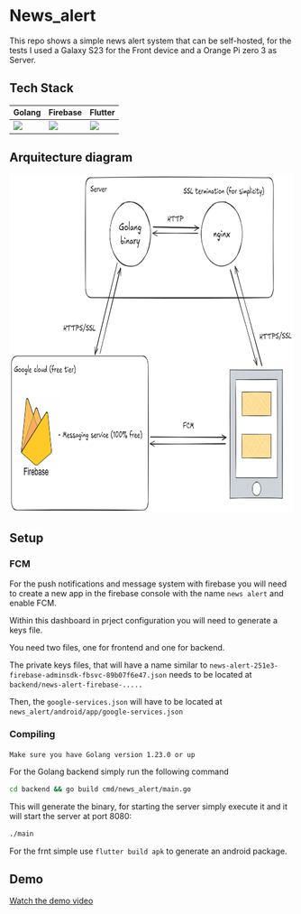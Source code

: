 # News_alert

This repo shows a simple news alert system that can be self-hosted, for the tests I used a Galaxy S23 for the Front device and a Orange Pi zero 3 as Server.

## Tech Stack

| Golang | Firebase | Flutter | 
| ------ | ------ | ---------- |
| <img height="60" src="https://raw.githubusercontent.com/marwin1991/profile-technology-icons/refs/heads/main/icons/go.png"> | <img height="60" src="https://raw.githubusercontent.com/marwin1991/profile-technology-icons/refs/heads/main/icons/firebase.png"> | <img height="60" src="https://raw.githubusercontent.com/marwin1991/profile-technology-icons/refs/heads/main/icons/flutter.png"> |

## Arquitecture diagram

<img height="600" src="/news_alert.png">

## Setup

### FCM

For the push notifications and message system with firebase you will need to create a new app in the firebase console with the name `news alert` and enable FCM.

Within this dashboard in prject configuration you will need to generate a keys file.

You need two files, one for frontend and one for backend.

The private keys files, that will have a name similar to `news-alert-251e3-firebase-adminsdk-fbsvc-89b07f6e47.json` needs to be located at `backend/news-alert-firebase-.....`

Then, the `google-services.json` will have to be located at `news_alert/android/app/google-services.json`

### Compiling

`Make sure you have Golang version 1.23.0 or up`

For the Golang backend simply run the following command

```bash
cd backend && go build cmd/news_alert/main.go 
```
This will generate the binary, for starting the server simply execute it and it will start the server at port 8080:
```bash
./main
```

For the frnt simple use `flutter build apk` to generate an android package.

## Demo

[Watch the demo video](demo.mp4)
